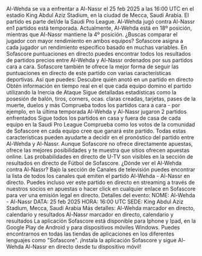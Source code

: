 Al-Wehda se va a enfrentar a Al-Nassr el 25 feb 2025 a las 16:00 UTC en el estadio King Abdul Aziz Stadium, en la ciudad de Mecca, Saudi Arabia. El partido es parte del/de la Saudi Pro League.
Al-Wehda jugó contra Al-Nassr en1 partidos está temporada. Actualmente, Al-Wehda está en 18º posición, mientras que Al-Nassr mantiene la 4º posición. ¿Buscas comparar el jugador con mayor rendimiento en ambos equipos? Sofascore asigna a cada jugador un rendimiento específico basado en muchas variables.
En Sofascore puntuaciones en directo puedes encontrar todos los resultados de partidos precios entre Al-Wehda y Al-Nassr ordenados por sus partidos cara a cara. Sofascore también te ofrece la mejor forma de seguir las puntuaciones en directo de este partido con varias características deportivas. Así que puedes:
Descubre quién anotó en un partido en directo
Obtén información en tiempo real en el que cada equipo domino el partido utilizando la Inercia de Ataque
Sigue detalladas estadísticas como la posesión de balón, tiros, corners, ocas. claras creadas, tarjetas, pases de la muerte, duelos y más
Comprueba todos los partidos cara a cara - por ejemplo, en la última temporada Al-Wehda y Al-Nassr jugaron 2 partidos enfrentados
Sigue todos los partidos en casa y fuera de casa de cada equipo en la Saudi Pro League
Comprueba como los votos de la comunidad de Sofascore en cada equipo cree que ganará este partido.
Todas estas características pueden ayudarte a decidir en el pronóstico del partido entre Al-Wehda y Al-Nassr. Aunque Sofascore no ofrece directamente apuestas, ofrece las mejores posibilidades y te muestra que sitios ofrecen apuestas online. Las probabilidades en directo de U-TV son visibles en la sección de resultados en directo de Fútbol de Sofascore.
¿Dónde ver el Al-Wehda contra Al-Nassr? Bajo la sección de Canales de televisión puedes encontrar la lista de todos los canales qué emiten el partido Al-Wehda - Al-Nassr en directo. Puedes incluso ver este partido en directo en streaming a través de nuestros socios en apuestas o hacer click en cualquier enlace en Sofascore para ver una emisión legal en directo.
Detalles del evento:
NOME: Al-Wehda - Al-Nassr
DATA: 25 feb 2025
HORA: 16:00 UTC
SEDE: King Abdul Aziz Stadium, Mecca, Saudi Arabia
Más detalles:
Al-Wehda marcador en directo, calendario y resultados
Al-Nassr marcador en directo, calendario y resultados
La aplicación Sofascore está disponible para Iphone y Ipad, en la Google Play de Android y para dispositivos móviles Windows. Puedes encontrarnos en todas las tiendas de aplicaciones en los diferentes lenguajes como "Sofascore". ¡Instala la aplicación Sofascore y sigue Al-Wehda Al-Nassr en directo desde tu dispositivo móvil!
